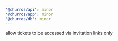 ```yaml
---
'@churros/api': minor
'@churros/app': minor
'@churros/db': minor
---
```


allow tickets to be accessed via invitation links only
